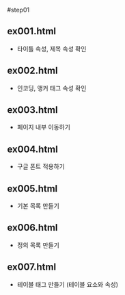 #step01

## ex001.html
  - 타이틀 속성, 제목 속성 확인

## ex002.html
  - 인코딩, 앵커 태그 속성 확인

## ex003.html
  - 페이지 내부 이동하기

## ex004.html
  - 구글 폰트 적용하기

## ex005.html
  - 기본 목록 만들기

## ex006.html
  - 정의 목록 만들기

## ex007.html
  - 테이블 태그 만들기 (테이블 요소와 속성)
